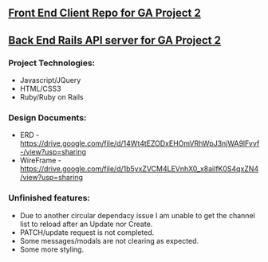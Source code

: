 ## [Front End Client Repo for GA Project 2](https://github.com/cymbiotica/slackish_frontend)

## [Back End Rails API server for GA Project 2](https://github.com/cymbiotica/slackish_backend)

### Project Technologies:
* Javascript/JQuery
* HTML/CSS3
* Ruby/Ruby on Rails

### Design Documents:
* ERD - https://drive.google.com/file/d/14Wt4tEZODxEHOmVRhWpJ3njWA9lFvvf-/view?usp=sharing
* WireFrame - https://drive.google.com/file/d/1b5yxZVCM4LEVnhX0_x8ailfK0S4qxZN4/view?usp=sharing

### Unfinished features:
* Due to another circular dependacy issue I am unable to get the channel list to reload after an Update nor Create.
* PATCH/update request is not completed.
* Some messages/modals are not clearing as expected.
* Some more styling.
